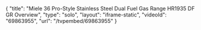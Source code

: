 {
    "title": "Miele 36 Pro-Style Stainless Steel Dual Fuel Gas Range HR1935 DF GR Overview",
    "type": "solo",
    "layout": "iframe-static",
    "videoId": "69863955",
    "url": "\/tvpembed\/69863955"
}